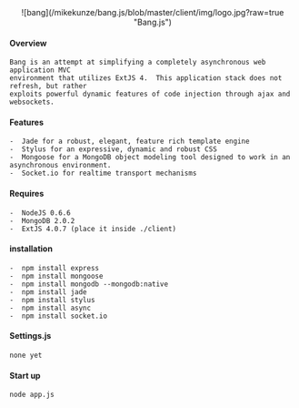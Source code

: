 <center>![bang](/mikekunze/bang.js/blob/master/client/img/logo.jpg?raw=true "Bang.js")</center>


#### Overview
	Bang is an attempt at simplifying a completely asynchronous web application MVC
	environment that utilizes ExtJS 4.  This application stack does not refresh, but rather
	exploits powerful dynamic features of code injection through ajax and websockets.

#### Features
    -  Jade for a robust, elegant, feature rich template engine
    -  Stylus for an expressive, dynamic and robust CSS
    -  Mongoose for a MongoDB object modeling tool designed to work in an asynchronous environment.
    -  Socket.io for realtime transport mechanisms
    
#### Requires
	-  NodeJS 0.6.6
	-  MongoDB 2.0.2
	-  ExtJS 4.0.7 (place it inside ./client)
    
#### installation
    -  npm install express
    -  npm install mongoose
    -  npm install mongodb --mongodb:native
    -  npm install jade
    -  npm install stylus
    -  npm install async
    -  npm install socket.io

#### Settings.js

    none yet


#### Start up
    node app.js
